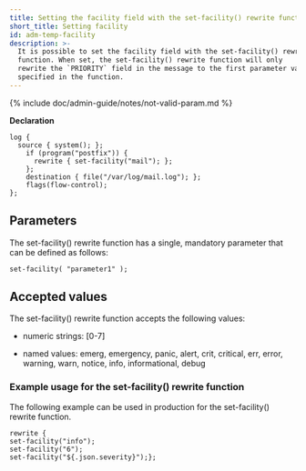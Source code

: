 ```yaml
---
title: Setting the facility field with the set-facility() rewrite function
short_title: Setting facility
id: adm-temp-facility
description: >-
  It is possible to set the facility field with the set-facility() rewrite
  function. When set, the set-facility() rewrite function will only
  rewrite the `PRIORITY` field in the message to the first parameter value
  specified in the function.
---
```


{% include doc/admin-guide/notes/not-valid-param.md %}

**Declaration**

```config
log {
  source { system(); };
    if (program("postfix")) {
      rewrite { set-facility("mail"); };
    };
    destination { file("/var/log/mail.log"); };
    flags(flow-control);
};
```

## Parameters

The set-facility() rewrite function has a single, mandatory parameter
that can be defined as follows:

```config
set-facility( "parameter1" );
```

## Accepted values

The set-facility() rewrite function accepts the following values:

- numeric strings: \[0-7\]

- named values: emerg, emergency, panic, alert, crit, critical, err,
    error, warning, warn, notice, info, informational, debug

### Example usage for the set-facility() rewrite function

The following example can be used in production for the set-facility()
rewrite function.

```config
rewrite {
set-facility("info");
set-facility("6");
set-facility("${.json.severity}");};
```
